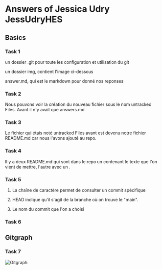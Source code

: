 # Answers of Jessica Udry JessUdryHES

## Basics

### Task 1

un dossier .git pour toute les configuration et utilisation du git

un dossier img, contient l'image ci-dessous

answer.md, qui est le markdown pour donné nos reponses

### Task 2

Nous pouvons voir la création du nouveau fichier sous le nom untracked Files. Avant il n'y avait que answers.md

### Task 3

Le fichier qui étais noté untracked Files avant est devenu notre fichier README.md car nous l'avons ajouté au repo.

### Task 4

Il y a deux README.md qui sont dans le repo un contenant le texte que l'on vient de mettre, l'autre avec un <contents empty>.

### Task 5

1. La chaîne de caractère permet de consulter un commit spécifique 

2.  HEAD indique qu'il s'agit de la branche où on trouve le "main".

3. Le nom du commit que l'on a choisi

### Task 6

## Gitgraph

### Task 7

![Gitgraph](img/gitgraph.svg)